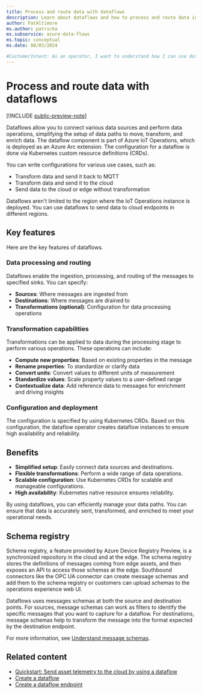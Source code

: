 ```yaml
---
title: Process and route data with dataflows
description: Learn about dataflows and how to process and route data in Azure IoT Operations.
author: PatAltimore
ms.author: patricka
ms.subservice: azure-data-flows
ms.topic: conceptual
ms.date: 08/03/2024

#CustomerIntent: As an operator, I want to understand how I can use dataflows to connect data sources.
---
```


# Process and route data with dataflows

[!INCLUDE [public-preview-note](../includes/public-preview-note.md)]

Dataflows allow you to connect various data sources and perform data operations, simplifying the setup of data paths to move, transform, and enrich data. The dataflow component is part of Azure IoT Operations, which is deployed as an Azure Arc extension. The configuration for a dataflow is done via Kubernetes custom resource definitions (CRDs).

You can write configurations for various use cases, such as:

- Transform data and send it back to MQTT
- Transform data and send it to the cloud
- Send data to the cloud or edge without transformation

Dataflows aren't limited to the region where the IoT Operations instance is deployed. You can use dataflows to send data to cloud endpoints in different regions.

## Key features

Here are the key features of dataflows.

### Data processing and routing

Dataflows enable the ingestion, processing, and routing of the messages to specified sinks. You can specify:

- **Sources**: Where messages are ingested from
- **Destinations**: Where messages are drained to
- **Transformations (optional)**: Configuration for data processing operations

### Transformation capabilities

Transformations can be applied to data during the processing stage to perform various operations. These operations can include:

- **Compute new properties**: Based on existing properties in the message
- **Rename properties**: To standardize or clarify data
- **Convert units**: Convert values to different units of measurement
- **Standardize values**: Scale property values to a user-defined range
- **Contextualize data**: Add reference data to messages for enrichment and driving insights

### Configuration and deployment

The configuration is specified by using Kubernetes CRDs. Based on this configuration, the dataflow operator creates dataflow instances to ensure high availability and reliability.

## Benefits

- **Simplified setup**: Easily connect data sources and destinations.
- **Flexible transformations**: Perform a wide range of data operations.
- **Scalable configuration**: Use Kubernetes CRDs for scalable and manageable configurations.
- **High availability**: Kubernetes native resource ensures reliability.

By using dataflows, you can efficiently manage your data paths. You can ensure that data is accurately sent, transformed, and enriched to meet your operational needs.

## Schema registry

Schema registry, a feature provided by Azure Device Registry Preview, is a synchronized repository in the cloud and at the edge. The schema registry stores the definitions of messages coming from edge assets, and then exposes an API to access those schemas at the edge. Southbound connectors like the OPC UA connector can create message schemas and add them to the schema registry or customers can upload schemas to the operations experience web UI.

Dataflows uses messages schemas at both the source and destination points. For sources, message schemas can work as filters to identify the specific messages that you want to capture for a dataflow. For destinations, message schemas help to transform the message into the format expected by the destination endpoint.

For more information, see [Understand message schemas](./howto-schema-registry.md).

## Related content

- [Quickstart: Send asset telemetry to the cloud by using a dataflow](../get-started-end-to-end-sample/quickstart-upload-telemetry-to-cloud.md)
- [Create a dataflow](howto-create-dataflow.md)
- [Create a dataflow endpoint](howto-configure-dataflow-endpoint.md)
